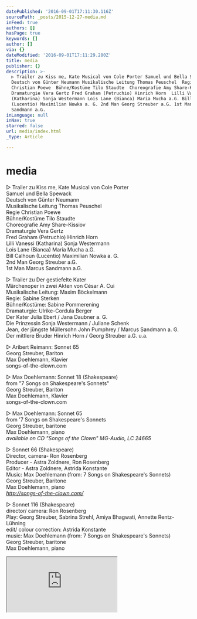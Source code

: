 ```yaml
---
datePublished: '2016-09-01T17:11:30.116Z'
sourcePath: _posts/2015-12-27-media.md
inFeed: true
authors: []
hasPage: true
keywords: []
author: []
via: {}
dateModified: '2016-09-01T17:11:29.280Z'
title: media
publisher: {}
description: >-
  ▷ Trailer zu Kiss me, Kate Musical von Cole Porter Samuel und Bella Spewack
  Deutsch von Günter Neumann Musikalische Leitung Thomas Peuschel  Regie
  Christian Poewe  Bühne/Kostüme Tilo Staudte  Choreografie Amy Share-Kissiov 
  Dramaturgie Vera Gertz Fred Graham (Petruchio) Hinrich Horn  Lilli Vanessi
  (Katharina) Sonja Westermann Lois Lane (Bianca) Maria Mucha a.G. Bill Calhoun
  (Lucentio) Maximilian Nowka a. G. 2nd Man Georg Streuber a.G. 1st Man Marcus
  Sandmann a.G.
inLanguage: null
inNav: true
starred: false
url: media/index.html
_type: Article

---
```

# media

▷ Trailer zu Kiss me, Kate Musical von Cole Porter  
Samuel und Bella Spewack  
Deutsch von Günter Neumann  
Musikalische Leitung Thomas Peuschel   
Regie Christian Poewe   
Bühne/Kostüme Tilo Staudte   
Choreografie Amy Share-Kissiov   
Dramaturgie Vera Gertz  
Fred Graham (Petruchio) Hinrich Horn   
Lilli Vanessi (Katharina) Sonja Westermann  
Lois Lane (Bianca) Maria Mucha a.G.  
Bill Calhoun (Lucentio) Maximilian Nowka a. G.  
2nd Man Georg Streuber a.G.  
1st Man Marcus Sandmann a.G.

▷ Trailer zu Der gestiefelte Kater   
Märchenoper in zwei Akten von César A. Cui   
Musikalische Leitung: Maxim Böckelmann   
Regie: Sabine Sterken   
Bühne/Kostüme: Sabine Pommerening   
Dramaturgie: Ulrike-Cordula Berger   
Der Kater Julia Ebert / Jana Daubner a. G.  
Die Prinzessin Sonja Westermann / Juliane Schenk  
Jean, der jüngste Müllersohn John Pumphrey / Marcus Sandmann a. G.   
Der mittlere Bruder Hinrich Horn / Georg Streuber a.G. u.a.

▷ Aribert Reimann: Sonnet 65   
Georg Streuber, Bariton  
Max Doehlemann, Klavier   
songs-of-the-clown.com

▷ Max Doehlemann: Sonnet 18 (Shakespeare)   
from "7 Songs on Shakespeare's Sonnets"   
Georg Streuber, Bariton  
Max Doehlemann, Klavier   
songs-of-the-clown.com

▷ Max Doehlemann: Sonnet 65   
from '7 Songs on Shakespeare's Sonnets   
Georg Streuber, baritone   
Max Doehlemann, piano   
_available on CD "Songs of the Clown" MG-Audio, LC 24665_

▷ Sonnet 66 (Shakespeare)  
Director, camera- Ron Rosenberg   
Producer - Astra Zoldnere, Ron Rosenberg   
Editor - Astra Zoldnere, Astrida Konstante   
Music: Max Doehlemann (from: 7 Songs on Shakespeare's Sonnets)   
Georg Streuber, Baritone  
Max Doehlemann, piano  
_http://songs-of-the-clown.com/_

▷ Sonnet 116 (Shakespeare)   
director/ camera: Ron Rosenberg   
Play: Georg Streuber, Sabrina Strehl, Amiya Bhagwati, Annette Rentz-Lühning   
edit/ colour correction: Astrida Konstante   
music: Max Doehlemann (from: 7 Songs on Shakespeare's Sonnets)   
Georg Streuber, baritone   
Max Doehlemann, piano

<iframe src="https://the-grid.github.io/ed-userhtml/?g=eJwDAAAAAAE" style=""></iframe>